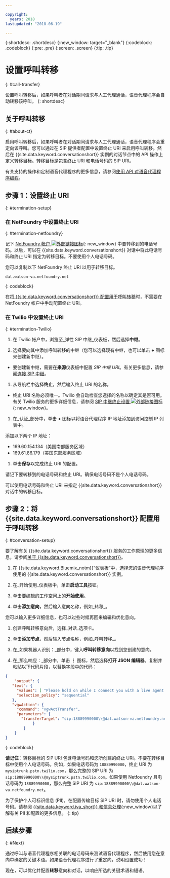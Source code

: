 ```yaml
---

copyright:
  years: 2018
lastupdated: "2018-06-19"

---
```


{:shortdesc: .shortdesc}
{:new_window: target="_blank"}
{:codeblock: .codeblock}
{:pre: .pre}
{:screen: .screen}
{:tip: .tip}


# 设置呼叫转移
{: #call-transfer}

设置呼叫转移后，如果呼叫者在对话期间请求与人工代理通话，语音代理程序会自动转移该呼叫。
{: shortdesc}

## 关于呼叫转移
{: #about-ct}

启用呼叫转移后，如果呼叫者在对话期间请求与人工代理通话，语音代理程序会重定向该呼叫。您可以通过在 SIP 提供者配置中设置终止 URI 来启用呼叫转移。然后在 {{site.data.keyword.conversationshort}} 实例的对话节点中的 API 操作上定义转移目标。转移目标是包含终止 URI 和电话号码的 SIP URI。

有关支持的操作和定制语音代理程序的更多信息，请参阅[使用 API 对语音代理程序编程](api.html)。

## 步骤 1：设置终止 URI
{: #termination-setup}

### 在 NetFoundry 中设置终止 URI
{: #termination-netfoundry}

记下 [NetFoundry 帐户 ![外部链接图标](../../icons/launch-glyph.svg "外部链接图标")](https://watson.netfoundry.io/watson-login){: new_window} 中要转移到的电话号码。以后，可以在 {{site.data.keyword.conversationshort}} 对话中将此电话号码和终止 URI 指定为转移目标。不要使用个人电话号码。

您可以复制以下 NetFoundry 终止 URI 以用于转移目标。

```
dal.watson-va.netfoundry.net
```
{: codeblock}

在[将 {{site.data.keyword.conversationshort}} 配置用于呼叫转移](#conversation-setup)时，不需要在 NetFoundry 帐户中手动配置终止 URI。

### 在 Twilio 中设置终止 URI
{: #termination-Twilio}

1. 在 Twilio 帐户中，浏览至_弹性 SIP 中继_仪表板，然后选择**中继**。

1. 选择要向其中添加呼叫转移的中继（您可以选择现有中继，也可以单击 **+** 图标来创建新中继）。

  * 要创建新中继，需要在**来源**仪表板中配置 _SIP 中继 URI_。有关更多信息，请参阅[连接 SIP 中继](connect-SIP.html)。

1. 从导航栏中选择**终止**，然后输入终止 URI 的名称。

  * 终止 URI 名称必须唯一。Twilio 会自动检查您选择的名称以确定其是否可用。有关 Twilio 服务的更多详细信息，请参阅 [SIP 中继终止设置 ![外部链接图标](../../icons/launch-glyph.svg "外部链接图标")](https://www.twilio.com/docs/api/sip-trunking/getting-started#termination){: new_window}。

1. 在_认证_部分中，单击 **+** 图标以将语音代理程序 IP 地址添加到访问控制 IP 列表中。

  添加以下两个 IP 地址：
   * 169.60.154.134（美国南部服务区域）
   * 169.61.86.179（美国东部服务区域）

1. 单击**保存**以完成终止 URI 的配置。

请记下要转移到的电话号码和终止 URI。确保电话号码不是个人电话号码。

可以使用电话号码和终止 URI 来指定 {{site.data.keyword.conversationshort}} 对话中的转移目标。


## 步骤 2：将 {{site.data.keyword.conversationshort}} 配置用于呼叫转移
{: #conversation-setup}

要了解有关 {{site.data.keyword.conversationshort}} 服务的工作原理的更多信息，请参阅[关于 {{site.data.keyword.conversationshort}}](../conversation/index.html#about)。

1. 在 {{site.data.keyword.Bluemix_notm}}“仪表板”中，选择您的语音代理程序使用的 {{site.data.keyword.conversationshort}} 实例。

1. 在_开始使用_仪表板中，单击**启动工具**按钮。

1. 单击要编辑的工作空间上的**开始使用**。

1. 单击**添加意向**，然后输入意向名称，例如_转移_。

  您可以输入更多详细信息，也可以过些时候再回来编辑和优化意向。

1. 创建呼叫转移意向后，选择_对话_选项卡。

1. 单击**添加节点**，然后输入节点名称，例如_呼叫转移_。

1. 在_如果机器人识别：_部分中，键入**呼叫转移意向**以找到您创建的意向。

1. 在_那么响应：_部分中，单击 **&vellip;** 图标，然后选择**打开 JSON 编辑器**。复制并粘贴以下代码片段，以替换字段中的代码：

```json
{
    "output": {
   "text": {
     "values": [ "Please hold on while I connect you with a live agent." ],
     "selection_policy": "sequential"
   },
   "vgwAction": {
     "command": "vgwActTransfer",
     "parameters": {
       "transferTarget": "sip:18889990000\\@dal.watson-va.netfoundry.net"
            }
        }
    }
}
```
{: codeblock}

**请记住**：转移目标的 SIP URI 包含电话号码和您所创建的终止 URI。不要在转移目标中使用个人电话号码。例如，如果电话号码为 `18889990000`，终止 URI 为 `mysiptrunk.pstn.twilio.com`，那么完整的 SIP URI 为 `sip:18889990000\\@mysiptrunk.pstn.twilio.com`。如果使用 Netfoundry 且电话号码为 `18889990000`，那么完整 SIP URI 为 `sip:18889990000\\@dal.watson-va.netfoundry.net`。

为了保护个人可标识信息 (PII)，在配置传输目标 SIP URI 时，请勿使用个人电话号码。请参阅 [{{site.data.keyword.iva_short}} 和信息处理](infosec.html#configure_infosec){:new_window}以了解有关 PII 和配置的更多信息。
{: tip}

## 后续步骤
{: #Next}

通过呼叫与语音代理程序相关联的电话号码来测试语音代理程序，然后使用您在意向中确定的关键术语。如果语音代理程序进行了重定向，说明设置成功！

现在，可以优化并配置**转移**意向和对话，以响应所选的关键术语和短语。
